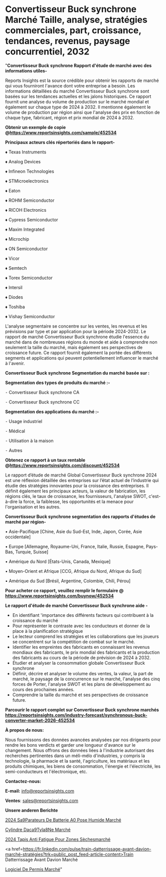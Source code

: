 # Convertisseur Buck synchrone Marché Taille, analyse, stratégies commerciales, part, croissance, tendances, revenus, paysage concurrentiel, 2032

"<strong>Convertisseur Buck synchrone Rapport d'étude de marché avec des informations utiles-</strong>

Reports Insights est la source crédible pour obtenir les rapports de marché qui vous fourniront l'avance dont votre entreprise a besoin. Les informations détaillées du marché Convertisseur Buck synchrone sont basées sur les tendances actuelles et les jalons historiques. Ce rapport fournit une analyse du volume de production sur le marché mondial et également sur chaque type de 2024 à 2032. Il mentionne également le volume de production par région ainsi que l'analyse des prix en fonction de chaque type, fabricant, région et prix mondial de 2024 à 2032.

<strong><b>Obtenir un exemple de copie @</b></strong><a href=https://www.reportsinsights.com/sample/452534><strong><b>https://www.reportsinsights.com/sample/452534</b></strong></a>

<b>Principaux acteurs clés répertoriés dans le rapport-</b>

<b> </b>♦ Texas Instruments

♦ Analog Devices

♦ Infineon Technologies

♦ STMicroelectronics

♦ Eaton

♦ ROHM Semiconductor

♦ RICOH Electronics

♦ Cypress Semiconductor

♦ Maxim Integrated

♦ Microchip

♦ ON Semiconductor

♦ Vicor

♦ Semtech

♦ Torex Semiconductor

♦ Intersil

♦ Diodes

♦ Toshiba

♦ Vishay Semiconductor

L'analyse segmentaire se concentre sur les ventes, les revenus et les prévisions par type et par application pour la période 2024-2032. Le rapport de marché Convertisseur Buck synchrone étudie l'essence du marché dans de nombreuses régions du monde et aide à comprendre non seulement la taille du marché, mais également ses perspectives de croissance future. Ce rapport fournit également la portée des différents segments et applications qui peuvent potentiellement influencer le marché à l'avenir.

<strong>Convertisseur Buck synchrone Segmentation du marché basée sur :</strong>

<strong>Segmentation des types de produits du marché :-</strong>

⁃ Convertisseur Buck synchrone CA

⁃ Convertisseur Buck synchrone CC

<strong>Segmentation des applications du marché :-</strong>

⁃ Usage industriel

⁃ Médical

⁃ Utilisation à la maison

⁃ Autres

<strong><b>Obtenez ce rapport à un taux rentable @</b></strong><a href=https://www.reportsinsights.com/discount/452534><strong><b>https://www.reportsinsights.com/discount/452534</b></strong></a>

Le rapport d’étude de marché Global Convertisseur Buck synchrone 2024 est une réflexion détaillée des entreprises sur l’état actuel de l’industrie qui étudie des stratégies innovantes pour la croissance des entreprises. Il définit également les principaux acteurs, la valeur de fabrication, les régions clés, le taux de croissance, les fournisseurs, l'analyse SWOT, c'est-à-dire la force, la faiblesse, les opportunités et la menace pour l'organisation et les autres.

<strong>Convertisseur Buck synchrone segmentation des rapports d'études de marché par région-</strong>

• Asie-Pacifique [Chine, Asie du Sud-Est, Inde, Japon, Corée, Asie occidentale]

• Europe [Allemagne, Royaume-Uni, France, Italie, Russie, Espagne, Pays-Bas, Turquie, Suisse]

• Amérique du Nord [États-Unis, Canada, Mexique]

• Moyen-Orient et Afrique [CCG, Afrique du Nord, Afrique du Sud]

• Amérique du Sud [Brésil, Argentine, Colombie, Chili, Pérou]

<strong>Pour acheter ce rapport, veuillez remplir le formulaire @   <a href=https://www.reportsinsights.com/buynow/452534>https://www.reportsinsights.com/buynow/452534</a></strong>

<strong>Le rapport d'étude de marché Convertisseur Buck synchrone aide -</strong>
<ul>
  <li>En identifiant 'importance des différents facteurs qui contribuent à la croissance du marché</li>
  <li>Pour représenter le contraste avec les conducteurs et donner de la place à la planification stratégique</li>
  <li>Le lecteur comprend les stratégies et les collaborations que les joueurs se concentrent sur la compétition de combat sur le marché.</li>
  <li>Identifier les empreintes des fabricants en connaissant les revenus mondiaux des fabricants, le prix mondial des fabricants et la production des fabricants au cours de la période de prévision de 2024 à 2032.</li>
  <li>Étudier et analyser la consommation globale Convertisseur Buck synchrone</li>
  <li>Définir, décrire et analyser le volume des ventes, la valeur, la part de marché, le paysage de la concurrence sur le marché, l'analyse des cinq forces de Porter, l'analyse SWOT et les plans de développement au cours des prochaines années.</li>
  <li>Comprendre la taille du marché et ses perspectives de croissance future.</li>
</ul>

<strong>Parcourir le rapport complet sur Convertisseur Buck synchrone marchés <a href=https://reportsinsights.com/industry-forecast/synchronous-buck-converter-market-2026-452534>https://reportsinsights.com/industry-forecast/synchronous-buck-converter-market-2026-452534</a></strong>

<strong>À propos de nous:</strong>

Nous fournissons des données avancées analysées par nos dirigeants pour rendre les bons verdicts et garder une longueur d'avance sur le changement. Nous offrons des données liées à l'industrie autorisant des recherches pertinentes dans un méli-mélo d'industries, y compris la technologie, la pharmacie et la santé, l'agriculture, les matériaux et les produits chimiques, les biens de consommation, l'énergie et l'électricité, les semi-conducteurs et l'électronique, etc.

<strong>Contactez-nous:</strong>

<strong>E-mail:</strong> <a href=mailto:info@reportsinsights.com>info@reportsinsights.com</a>

<strong>Ventes</strong>: <a href=mailto:sales@reportsinsights.com>sales@reportsinsights.com</a>

<strong>Unsere anderen Berichte</strong>

<a href=https://www.linkedin.com/pulse/2024-s%C3%A9parateurs-de-batterie-%C3%A0-pose-humide-march%C3%A9-ylmuf/>2024 Sa9Parateurs De Batterie A0 Pose Humide Marché</a>

<a href=https://www.linkedin.com/pulse/cylindre-dac%C3%A9tyl%C3%A8ne-march%C3%A9-2024-part-croissance-gdfyc/>Cylindre Daca9Tyla8Ne Marché</a>

<a href=https://www.linkedin.com/pulse/2024-tapis-anti-fatigue-pour-zones-sèchesmarché-aayrc/>2024 Tapis Anti Fatigue Pour Zones Sèchesmarché</a>

<a href=https://fr.linkedin.com/pulse/train-datterrissage-avant-davion-marché-stratégies?trk=public_post_feed-article-content>Train Datterrissage Avant Davion Marché</a>

<a href=https://www.linkedin.com/pulse/logiciel-de-permis-march%C3%A9-tendance-et-pr%C3%A9visions-kpv1f/>Logiciel De Permis Marché</a>"
